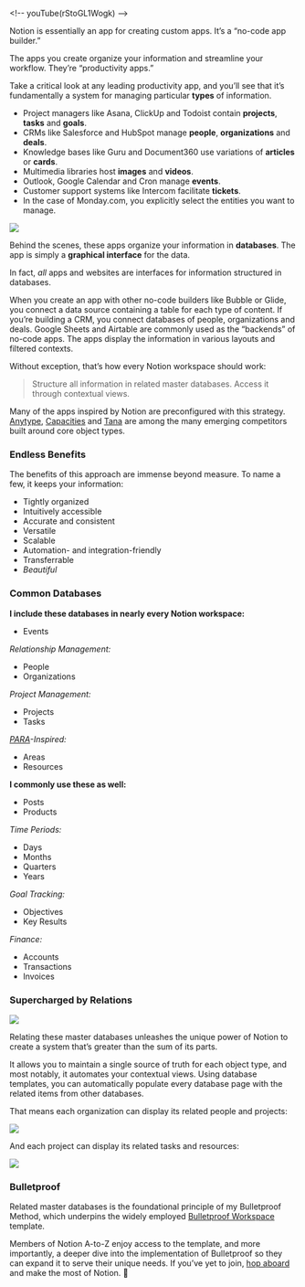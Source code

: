 
\<!-- youTube(rStoGL1Wogk) --\>

Notion is essentially an app for creating custom apps. It’s a “no-code app builder.”

The apps you create organize your information and streamline your workflow. They’re “productivity apps.”

Take a critical look at any leading productivity app, and you’ll see that it’s fundamentally a system for managing particular **types** of information. 

- Project managers like Asana, ClickUp and Todoist contain **projects**, **tasks** and **goals**.
- CRMs like Salesforce and HubSpot manage **people**, **organizations** and **deals**.
- Knowledge bases like Guru and Document360 use variations of **articles** or **cards**.
- Multimedia libraries host **images** and **videos**. 
- Outlook, Google Calendar and Cron manage **events**.
- Customer support systems like Intercom facilitate **tickets**.
- In the case of Monday.com, you explicitly select the entities you want to manage.

![](https://assets.notion.vip/assets/insights/1-rule/notion-vip_monday-entity-selection.png)

Behind the scenes, these apps organize your information in **databases**. The app is simply a **graphical interface** for the data.

In fact, _all_ apps and websites are interfaces for information structured in databases. 

When you create an app with other no-code builders like Bubble or Glide, you connect a data source containing a table for each type of content. If you’re building a CRM, you connect databases of people, organizations and deals. Google Sheets and Airtable are commonly used as the “backends” of no-code apps. The apps display the information in various layouts and filtered contexts.

Without exception, that’s how every Notion workspace should work:

> Structure all information in related master databases. Access it through contextual views.

Many of the apps inspired by Notion are preconfigured with this strategy. [Anytype](https://anytype.io/), [Capacities](https://capacities.io/) and [Tana](https://tana.inc/) are among the many emerging competitors built around core object types.

### Endless Benefits
The benefits of this approach are immense beyond measure. To name a few, it keeps your information:

- Tightly organized
- Intuitively accessible
- Accurate and consistent
- Versatile
- Scalable
- Automation- and integration-friendly
- Transferrable
- _Beautiful_

### Common Databases

**I include these databases in nearly every Notion workspace:**

- Events

_Relationship Management:_

- People
- Organizations

_Project Management:_

- Projects
- Tasks

_[PARA](https://fortelabs.com/blog/para/)-Inspired:_

- Areas
- Resources

**I commonly use these as well:**

- Posts
- Products

_Time Periods:_

- Days
- Months
- Quarters
- Years

_Goal Tracking:_

- Objectives
- Key Results

_Finance:_

- Accounts
- Transactions
- Invoices

### Supercharged by Relations

![](https://assets.notion.vip/assets/insights/1-rule/notion-vip_common-databases.jpg)

Relating these master databases unleashes the unique power of Notion to create a system that’s greater than the sum of its parts. 

It allows you to maintain a single source of truth for each object type, and most notably, it automates your contextual views. Using database templates, you can automatically populate every database page with the related items from other databases.

That means each organization can display its related people and projects:

![](https://assets.notion.vip/assets/insights/1-rule/notion-vip_bulletprof_project.jpg)

And each project can display its related tasks and resources:

![](https://assets.notion.vip/assets/insights/1-rule/notion-vip_bulletproof_org.jpg)

### Bulletproof

Related master databases is the foundational principle of my Bulletproof Method, which underpins the widely employed [Bulletproof Workspace](https://notion.vip/bulletproof) template.

Members of Notion A-to-Z enjoy access to the template, and more importantly, a deeper dive into the implementation of Bulletproof so they can expand it to serve their unique needs. If you’ve yet to join, [hop aboard](https://premier.notion.vip/a-to-z) and make the most of Notion. 💪







